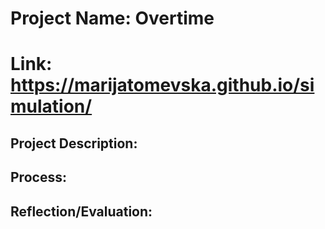 # Project Name: Overtime
# Link: https://marijatomevska.github.io/simulation/

## Project Description: 


## Process: 


## Reflection/Evaluation: 
